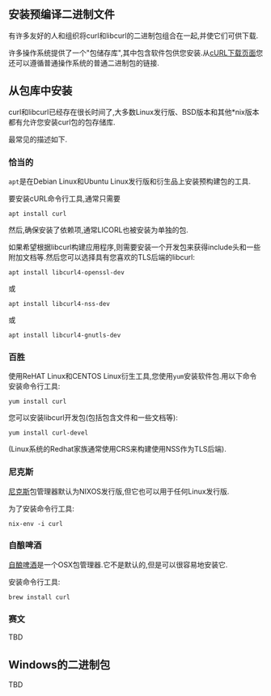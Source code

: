 
## 安装预编译二进制文件

有许多友好的人和组织将curl和libcurl的二进制包组合在一起,并使它们可供下载.

许多操作系统提供了一个"包储存库",其中包含软件包供您安装.从[cURL下载页面](https://curl.haxx.se/download.html)您还可以遵循普通操作系统的普通二进制包的链接.

## 从包库中安装

curl和libcurl已经存在很长时间了,大多数Linux发行版、BSD版本和其他\*nix版本都有允许您安装curl包的包存储库.

最常见的描述如下.

### 恰当的

`apt`是在Debian Linux和Ubuntu Linux发行版和衍生品上安装预构建包的工具.

要安装cURL命令行工具,通常只需要

```
apt install curl
```

然后,确保安装了依赖项,通常LICORL也被安装为单独的包.

如果希望根据libcurl构建应用程序,则需要安装一个开发包来获得include头和一些附加文档等.然后您可以选择具有您喜欢的TLS后端的libcurl:

```
apt install libcurl4-openssl-dev
```

或

```
apt install libcurl4-nss-dev
```

或

```
apt install libcurl4-gnutls-dev
```

### 百胜

使用ReHAT Linux和CENTOS Linux衍生工具,您使用`yum`安装软件包.用以下命令安装命令行工具:

```
yum install curl
```

您可以安装libcurl开发包(包括包含文件和一些文档等):

```
yum install curl-devel
```

(Linux系统的Redhat家族通常使用CRS来构建使用NSS作为TLS后端).

### 尼克斯

[尼克斯](https://nixos.org/nix/)包管理器默认为NIXOS发行版,但它也可以用于任何Linux发行版.

为了安装命令行工具:

```
nix-env -i curl
```

### 自酿啤酒

[自酿啤酒](https://brew.sh/)是一个OSX包管理器.它不是默认的,但是可以很容易地安装它.

安装命令行工具:

```
brew install curl
```

### 赛文

TBD

## Windows的二进制包

TBD
